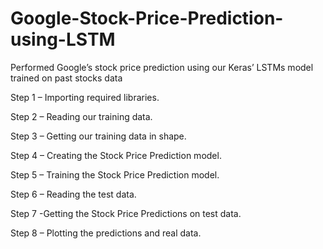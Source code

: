 # Google-Stock-Price-Prediction-using-LSTM
Performed Google’s stock price prediction using our Keras’ LSTMs model trained on past stocks data

Step 1 – Importing required libraries.

Step 2 – Reading our training data.

Step 3 – Getting our training data in shape.

Step 4 – Creating the Stock Price Prediction model.

Step 5 – Training the Stock Price Prediction model.

Step 6 – Reading the test data.

Step 7 -Getting the Stock Price Predictions on test data.

Step 8 – Plotting the predictions and real data.

